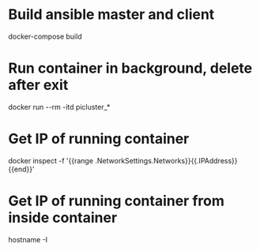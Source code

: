 # Build ansible master and client
docker-compose build

# Run container in background, delete after exit
docker run --rm -itd picluster_*

# Get IP of running container
docker inspect -f '{{range .NetworkSettings.Networks}}{{.IPAddress}}{{end}}' <container-id>

# Get IP of running container from inside container
hostname -I